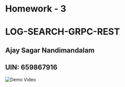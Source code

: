 # Homework - 3
# LOG-SEARCH-GRPC-REST

## Ajay Sagar Nandimandalam
## UIN: 659867916

![Demo Video](https://youtu.be/2vOmU7JYp24)
